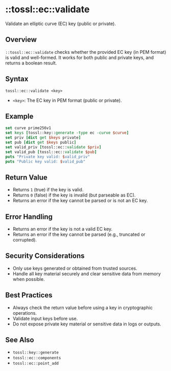 # ::tossl::ec::validate

Validate an elliptic curve (EC) key (public or private).

## Overview

`::tossl::ec::validate` checks whether the provided EC key (in PEM format) is valid and well-formed. It works for both public and private keys, and returns a boolean result.

## Syntax

```
tossl::ec::validate <key>
```

- `<key>`: The EC key in PEM format (public or private).

## Example

```tcl
set curve prime256v1
set keys [tossl::key::generate -type ec -curve $curve]
set priv [dict get $keys private]
set pub [dict get $keys public]
set valid_priv [tossl::ec::validate $priv]
set valid_pub [tossl::ec::validate $pub]
puts "Private key valid: $valid_priv"
puts "Public key valid: $valid_pub"
```

## Return Value

- Returns `1` (true) if the key is valid.
- Returns `0` (false) if the key is invalid (but parseable as EC).
- Returns an error if the key cannot be parsed or is not an EC key.

## Error Handling

- Returns an error if the key is not a valid EC key.
- Returns an error if the key cannot be parsed (e.g., truncated or corrupted).

## Security Considerations

- Only use keys generated or obtained from trusted sources.
- Handle all key material securely and clear sensitive data from memory when possible.

## Best Practices

- Always check the return value before using a key in cryptographic operations.
- Validate input keys before use.
- Do not expose private key material or sensitive data in logs or outputs.

## See Also
- `tossl::key::generate`
- `tossl::ec::components`
- `tossl::ec::point_add` 